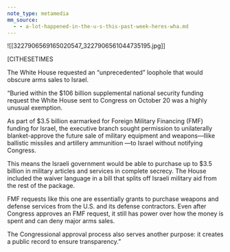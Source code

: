 ```yaml
---
note_type: metamedia
mm_source:
  - - a-lot-happened-in-the-u-s-this-past-week-heres-wha.md
---
```


![[3227906569165020547_3227906561044735195.jpg]]

[CITHESETIMES

The White House requested an “unprecedented”
loophole that would obscure arms sales to Israel.

“Buried within the $106 billion supplemental national
security funding request the White House sent to Congress
on October 20 was a highly unusual exemption.

As part of $3.5 billion earmarked for Foreign Military
Financing (FMF) funding for Israel, the executive branch
sought permission to unilaterally blanket-approve the future
sale of military equipment and weapons—Ilike ballistic
missiles and artillery ammunition —to Israel without
notifying Congress.

This means the Israeli government would be able to
purchase up to $3.5 billion in military articles and services in
complete secrecy. The House included the waiver
language in a bill that splits off Israeli military aid from the
rest of the package.

FMF requests like this one are essentially grants to
purchase weapons and defense services from the U.S. and
its defense contractors. Even after Congress approves an
FMF request, it still has power over how the money is spent
and can deny major arms sales.

The Congressional approval process also serves another
purpose: it creates a public record to ensure transparency.”

